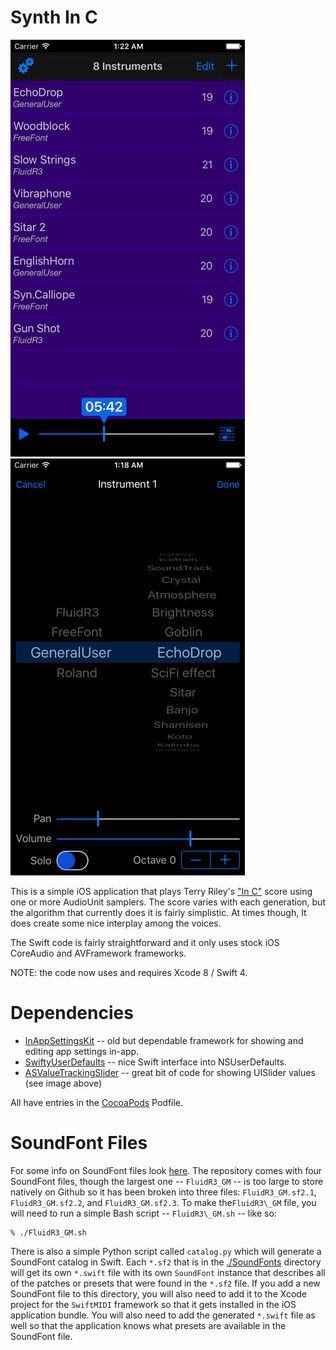# Synth In C

![](Screen1.png) ![](Screen2.png)

This is a simple iOS application that plays Terry Riley's ["In C"](https://en.wikipedia.org/wiki/In_C) score
using one or more AudioUnit samplers. The score varies with each generation, but the algorithm that currently
does it is fairly simplistic. At times though, It does create some nice interplay among the voices.

The Swift code is fairly straightforward and it only uses stock iOS CoreAudio and AVFramework frameworks.

NOTE: the code now uses and requires Xcode 8 / Swift 4.

# Dependencies

* [InAppSettingsKit](https://github.com/futuretap/InAppSettingsKit) -- old but dependable framework for
showing and editing app settings in-app.
* [SwiftyUserDefaults](https://github.com/radex/SwiftyUserDefaults) -- nice Swift interface into NSUserDefaults.
* [ASValueTrackingSlider](https://github.com/alskipp/ASValueTrackingSlider) -- great bit of code for showing
UISlider values (see image above)

All have entries in the [CocoaPods](https://cocoapods.org) Podfile.

# SoundFont Files

For some info on SoundFont files look [here](https://musescore.org/en/handbook/soundfont#list). The repository
comes with four SoundFont files, though the largest one -- `FluidR3_GM` -- is too large to store natively on
Github so it has been broken into three files: `FluidR3_GM.sf2.1`, `FluidR3_GM.sf2.2`, and `FluidR3_GM.sf2.3`.
To make the`FluidR3\_GM` file, you will need to run a simple Bash script --  `FluidR3\_GM.sh` -- like so:

```
% ./FluidR3_GM.sh
```

There is also a simple Python script called `catalog.py` which will generate a SoundFont catalog in Swift. Each `*.sf2`
that is in the [./SoundFonts](https://github.com/bradhowes/SynthInC/tree/master/SwiftMIDI/SoundFonts) directory
will get its own `*.swift` file with its own `SoundFont` instance that describes all of the patches or presets that
were found in the `*.sf2` file. If you add a new SoundFont file to this directory, you will also need to add it to the
Xcode project for the `SwiftMIDI` framework so that it gets installed in the iOS application bundle. You will also need
to add the generated `*.swift` file as well so that the application knows what presets are available in the SoundFont
file.
